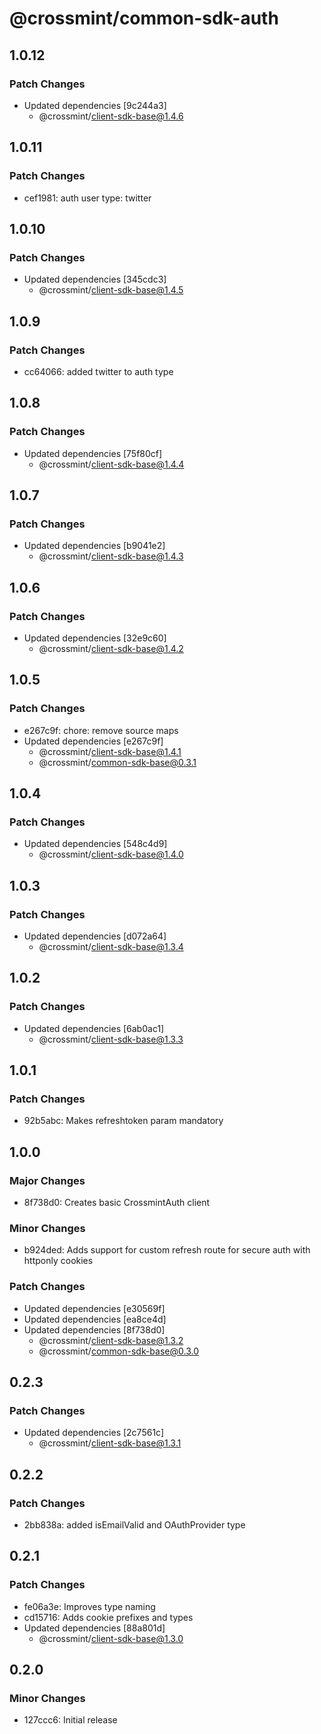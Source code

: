 # @crossmint/common-sdk-auth

## 1.0.12

### Patch Changes

- Updated dependencies [9c244a3]
  - @crossmint/client-sdk-base@1.4.6

## 1.0.11

### Patch Changes

- cef1981: auth user type: twitter

## 1.0.10

### Patch Changes

- Updated dependencies [345cdc3]
  - @crossmint/client-sdk-base@1.4.5

## 1.0.9

### Patch Changes

- cc64066: added twitter to auth type

## 1.0.8

### Patch Changes

- Updated dependencies [75f80cf]
  - @crossmint/client-sdk-base@1.4.4

## 1.0.7

### Patch Changes

- Updated dependencies [b9041e2]
  - @crossmint/client-sdk-base@1.4.3

## 1.0.6

### Patch Changes

- Updated dependencies [32e9c60]
  - @crossmint/client-sdk-base@1.4.2

## 1.0.5

### Patch Changes

- e267c9f: chore: remove source maps
- Updated dependencies [e267c9f]
  - @crossmint/client-sdk-base@1.4.1
  - @crossmint/common-sdk-base@0.3.1

## 1.0.4

### Patch Changes

- Updated dependencies [548c4d9]
  - @crossmint/client-sdk-base@1.4.0

## 1.0.3

### Patch Changes

- Updated dependencies [d072a64]
  - @crossmint/client-sdk-base@1.3.4

## 1.0.2

### Patch Changes

- Updated dependencies [6ab0ac1]
  - @crossmint/client-sdk-base@1.3.3

## 1.0.1

### Patch Changes

- 92b5abc: Makes refreshtoken param mandatory

## 1.0.0

### Major Changes

- 8f738d0: Creates basic CrossmintAuth client

### Minor Changes

- b924ded: Adds support for custom refresh route for secure auth with httponly cookies

### Patch Changes

- Updated dependencies [e30569f]
- Updated dependencies [ea8ce4d]
- Updated dependencies [8f738d0]
  - @crossmint/client-sdk-base@1.3.2
  - @crossmint/common-sdk-base@0.3.0

## 0.2.3

### Patch Changes

- Updated dependencies [2c7561c]
  - @crossmint/client-sdk-base@1.3.1

## 0.2.2

### Patch Changes

- 2bb838a: added isEmailValid and OAuthProvider type

## 0.2.1

### Patch Changes

- fe06a3e: Improves type naming
- cd15716: Adds cookie prefixes and types
- Updated dependencies [88a801d]
  - @crossmint/client-sdk-base@1.3.0

## 0.2.0

### Minor Changes

- 127ccc6: Initial release
